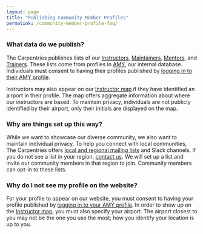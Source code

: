 ```yaml
---
layout: page
title: "Publishing Community Member Profiles"
permalink: /community-member-profile-faq/
---
```


### What data do we publish?
The Carpentries publishes lists of our [Instructors](/instructors/), [Maintainers](/maintainers/), [Mentors](/mentors/), and  [Trainers](/trainers/). These lists come from profiles in [AMY]({{site.amy_landing}}), our internal database.  Individuals must consent to having their profiles published by  [logging in to their AMY profile]({{site.handbook_url}}/topic_folders/workshop_administration/amy_manual.html#instructor-login).

Instructors may also appear on our [Instructor map](/instructors-map/) if they have identified an airport in their profile.  The map offers aggregate information about where our instructors are based. To maintain privacy, individuals are not publicly identified by their airport, only their initials are displayed on the map.

### Why are things set up this way?
While we want to showcase our diverse community, we also want to maintain individual privacy. To help you connect with local communities, The Carpentries offers [local and regional mailing lists]({{site.handbook_url}}/topic_folders/regional_communities/index.html) and Slack channels. If you do not see a list in your region, [contact us](mailto:{{site.contact}}).  We will set up a list and invite our community members in that region to join. Community members can opt-in to these lists.


### Why do I not see my profile on the website?
For your profile to appear on our website, you must consent to having your profile published by  [logging in to your AMY profile]({{site.handbook_url}}/topic_folders/workshop_administration/amy_manual.html#instructor-login). In order to show up on the [Instructor map](/instructors-map/), you must also specify your airport. The airport closest to you may not be the one you use the most; how you identify your location is up to you.


